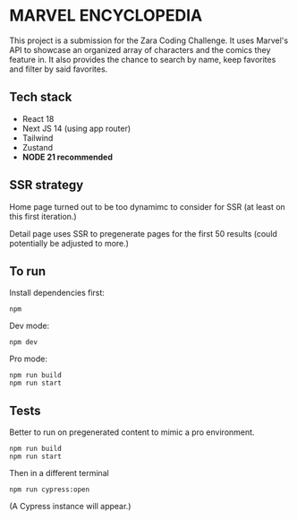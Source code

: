 # MARVEL ENCYCLOPEDIA

This project is a submission for the Zara Coding Challenge.
It uses Marvel's API to showcase an organized array of characters and the comics they feature in.
It also provides the chance to search by name, keep favorites and filter by said favorites.

## Tech stack
* React 18
* Next JS 14 (using app router)
* Tailwind
* Zustand
* **NODE 21 recommended**
## SSR strategy
Home page turned out to be too dynamimc to consider for SSR (at least on this first iteration.)

Detail page uses SSR to pregenerate pages for the first 50 results (could potentially be adjusted to more.)
## To run
Install dependencies first:
````
npm
````
Dev mode:
````
npm dev
````
Pro mode:
````
npm run build
npm run start
````
## Tests
Better to run on pregenerated content to mimic a pro environment.

````
npm run build
npm run start
`````
Then in a different terminal
````
npm run cypress:open
````
(A Cypress instance will appear.)
